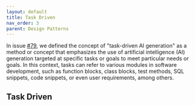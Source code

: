 ```yaml
---
layout: default
title: Task Driven
nav_order: 3
parent: Design Patterns
---
```


In issue [#79](https://github.com/unit-mesh/auto-dev/issues/79), we defined the concept of "task-driven AI generation"
as a method or concept that emphasizes the use of artificial intelligence (AI) generation targeted at specific tasks or
goals to meet particular needs or goals. In this context, tasks can refer to various modules in software development,
such as function blocks, class blocks, test methods, SQL snippets, code snippets, or even user requirements, among
others.

## Task Driven

